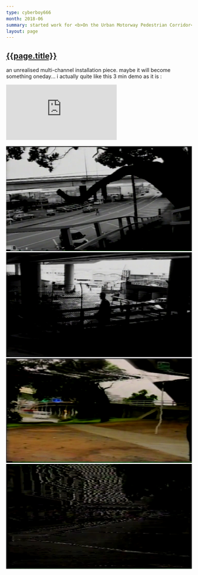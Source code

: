 ```yaml
---
type: cyberboy666
month: 2018-06
summary: started work for <b>On the Urban Motorway Pedestrian Corridor</b>
layout: page
---
```


## [ {{page.title}} ]({{page.url}})

an unrealised multi-channel installation piece. maybe it will become something oneday... i actually quite like this 3 min demo as it is :

<div class="video-box" id="ratio43"><iframe id="video-box" src="https://player.vimeo.com/video/300748628?title=0&byline=0&portrait=0" frameborder="0" webkitallowfullscreen mozallowfullscreen allowfullscreen></iframe></div>


![image](/images/cyberboy666/motorway1.png)
![image](/images/cyberboy666/motorway2.png)
![image](/images/cyberboy666/motorway3.png)
![image](/images/cyberboy666/motorway4.png)